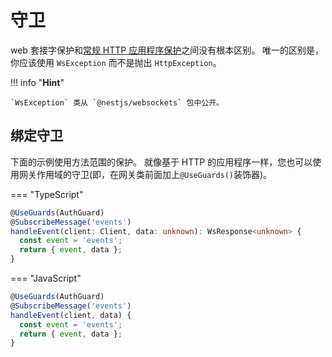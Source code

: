 # 守卫

web 套接字保护和[常规 HTTP 应用程序保护](/guards)之间没有根本区别。
唯一的区别是，你应该使用 `WsException` 而不是抛出 `HttpException`。

!!! info "**Hint**"

    `WsException` 类从 `@nestjs/websockets` 包中公开。

## 绑定守卫

下面的示例使用方法范围的保护。
就像基于 HTTP 的应用程序一样，您也可以使用网关作用域的守卫(即，在网关类前面加上`@UseGuards()`装饰器)。

=== "TypeScript"

```ts
@UseGuards(AuthGuard)
@SubscribeMessage('events')
handleEvent(client: Client, data: unknown): WsResponse<unknown> {
  const event = 'events';
  return { event, data };
}
```

=== "JavaScript"

```js
@UseGuards(AuthGuard)
@SubscribeMessage('events')
handleEvent(client, data) {
  const event = 'events';
  return { event, data };
}
```

